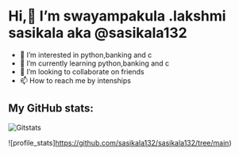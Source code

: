 #  Hi,👋 I’m swayampakula .lakshmi sasikala aka  @sasikala132
- 👀 I’m interested in  python,banking and c
- 🌱 I’m currently learning python,banking and c
- 💞️ I’m looking to collaborate on friends
- 📫 How to reach me by intenships

## My GitHub stats:

![Gitstats](https://github.com/sasikala132/sasikala132)

![profile_stats]https://github.com/sasikala132/sasikala132/tree/main)

<!---
 lakshmi sasikala is a ✨ special ✨ repository because its `README.md` (this file) appears on your GitHub profile.
You can click the Preview link to take a look at your changes.
--->
